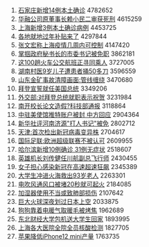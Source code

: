1. [石家庄新增14例本土确诊](http://www.baidu.com/baidu?cl=3&tn=SE_baiduhomet8_jmjb7mjw&rsv_dl=fyb_top&fr=top1000&wd=%CA%AF%BC%D2%D7%AF%D0%C2%D4%F614%C0%FD%B1%BE%CD%C1%C8%B7%D5%EF) 4782652
1. [华融公司原董事长赖小民二审获死刑](http://www.baidu.com/baidu?cl=3&tn=SE_baiduhomet8_jmjb7mjw&rsv_dl=fyb_top&fr=top1000&wd=%BB%AA%C8%DA%B9%AB%CB%BE%D4%AD%B6%AD%CA%C2%B3%A4%C0%B5%D0%A1%C3%F1%B6%FE%C9%F3%BB%F1%CB%C0%D0%CC) 4615259
1. [上海新增3例本土确诊病例](http://www.baidu.com/baidu?cl=3&tn=SE_baiduhomet8_jmjb7mjw&rsv_dl=fyb_top&fr=top1000&wd=%C9%CF%BA%A3%D0%C2%D4%F63%C0%FD%B1%BE%CD%C1%C8%B7%D5%EF%B2%A1%C0%FD) 4453725
1. [各地就地过年补贴来了](http://www.baidu.com/baidu?cl=3&tn=SE_baiduhomet8_jmjb7mjw&rsv_dl=fyb_top&fr=top1000&wd=%B8%F7%B5%D8%BE%CD%B5%D8%B9%FD%C4%EA%B2%B9%CC%F9%C0%B4%C1%CB) 4297844
1. [张文宏称上海疫情几周内可控制](http://www.baidu.com/baidu?cl=3&tn=SE_baiduhomet8_jmjb7mjw&rsv_dl=fyb_top&fr=top1000&wd=%D5%C5%CE%C4%BA%EA%B3%C6%C9%CF%BA%A3%D2%DF%C7%E9%BC%B8%D6%DC%C4%DA%BF%C9%BF%D8%D6%C6) 4147420
1. [掌掴政府秘书长的市委书记被免职](http://www.baidu.com/baidu?cl=3&tn=SE_baiduhomet8_jmjb7mjw&rsv_dl=fyb_top&fr=top1000&wd=%D5%C6%DE%E2%D5%FE%B8%AE%C3%D8%CA%E9%B3%A4%B5%C4%CA%D0%CE%AF%CA%E9%BC%C7%B1%BB%C3%E2%D6%B0) 3862181
1. [这100趟火车公交航班正寻同乘人](http://www.baidu.com/baidu?cl=3&tn=SE_baiduhomet8_jmjb7mjw&rsv_dl=fyb_top&fr=top1000&wd=%D5%E2100%CC%CB%BB%F0%B3%B5%B9%AB%BD%BB%BA%BD%B0%E0%D5%FD%D1%B0%CD%AC%B3%CB%C8%CB) 3727005
1. [湖南村医9岁儿子遭患者捅50多刀](http://www.baidu.com/baidu?cl=3&tn=SE_baiduhomet8_jmjb7mjw&rsv_dl=fyb_top&fr=top1000&wd=%BA%FE%C4%CF%B4%E5%D2%BD9%CB%EA%B6%F9%D7%D3%D4%E2%BB%BC%D5%DF%CD%B150%B6%E0%B5%B6) 3596559
1. [山东金矿事故清障画面:管线缠绕](http://www.baidu.com/baidu?cl=3&tn=SE_baiduhomet8_jmjb7mjw&rsv_dl=fyb_top&fr=top1000&wd=%C9%BD%B6%AB%BD%F0%BF%F3%CA%C2%B9%CA%C7%E5%D5%CF%BB%AD%C3%E6%3A%B9%DC%CF%DF%B2%F8%C8%C6) 3470680
1. [拜登宣誓就任美国总统](http://www.baidu.com/baidu?cl=3&tn=SE_baiduhomet8_jmjb7mjw&rsv_dl=fyb_top&fr=top1000&wd=%B0%DD%B5%C7%D0%FB%CA%C4%BE%CD%C8%CE%C3%C0%B9%FA%D7%DC%CD%B3) 3349206
1. [外交部:对拜登总统就职表示祝贺](http://www.baidu.com/baidu?cl=3&tn=SE_baiduhomet8_jmjb7mjw&rsv_dl=fyb_top&fr=top1000&wd=%CD%E2%BD%BB%B2%BF%3A%B6%D4%B0%DD%B5%C7%D7%DC%CD%B3%BE%CD%D6%B0%B1%ED%CA%BE%D7%A3%BA%D8) 3231984
1. [南开校长论文造假?科技部通报](http://www.baidu.com/baidu?cl=3&tn=SE_baiduhomet8_jmjb7mjw&rsv_dl=fyb_top&fr=top1000&wd=%C4%CF%BF%AA%D0%A3%B3%A4%C2%DB%CE%C4%D4%EC%BC%D9%3F%BF%C6%BC%BC%B2%BF%CD%A8%B1%A8) 3118864
1. [中驻美使馆推特账户被封 中方回应](http://www.baidu.com/baidu?cl=3&tn=SE_baiduhomet8_jmjb7mjw&rsv_dl=fyb_top&fr=top1000&wd=%D6%D0%D7%A4%C3%C0%CA%B9%B9%DD%CD%C6%CC%D8%D5%CB%BB%A7%B1%BB%B7%E2%20%D6%D0%B7%BD%BB%D8%D3%A6) 2904364
1. [新华社评河南济源"打人书记"被免](http://www.baidu.com/baidu?cl=3&tn=SE_baiduhomet8_jmjb7mjw&rsv_dl=fyb_top&fr=top1000&wd=%D0%C2%BB%AA%C9%E7%C6%C0%BA%D3%C4%CF%BC%C3%D4%B4%22%B4%F2%C8%CB%CA%E9%BC%C7%22%B1%BB%C3%E2) 2802712
1. [天津:首次检出新冠病毒变异株](http://www.baidu.com/baidu?cl=3&tn=SE_baiduhomet8_jmjb7mjw&rsv_dl=fyb_top&fr=top1000&wd=%CC%EC%BD%F2%3A%CA%D7%B4%CE%BC%EC%B3%F6%D0%C2%B9%DA%B2%A1%B6%BE%B1%E4%D2%EC%D6%EA) 2704617
1. [国际足联:欧洲超级联赛不被认可](http://www.baidu.com/baidu?cl=3&tn=SE_baiduhomet8_jmjb7mjw&rsv_dl=fyb_top&fr=top1000&wd=%B9%FA%BC%CA%D7%E3%C1%AA%3A%C5%B7%D6%DE%B3%AC%BC%B6%C1%AA%C8%FC%B2%BB%B1%BB%C8%CF%BF%C9) 2609955
1. [哈尔滨新增10例确诊 31例无症状](http://www.baidu.com/baidu?cl=3&tn=SE_baiduhomet8_jmjb7mjw&rsv_dl=fyb_top&fr=top1000&wd=%B9%FE%B6%FB%B1%F5%D0%C2%D4%F610%C0%FD%C8%B7%D5%EF%2031%C0%FD%CE%DE%D6%A2%D7%B4) 2518607
1. [英雄机长刘传健任川航副总飞行师](http://www.baidu.com/baidu?cl=3&tn=SE_baiduhomet8_jmjb7mjw&rsv_dl=fyb_top&fr=top1000&wd=%D3%A2%D0%DB%BB%FA%B3%A4%C1%F5%B4%AB%BD%A1%C8%CE%B4%A8%BA%BD%B8%B1%D7%DC%B7%C9%D0%D0%CA%A6) 2430455
1. [女子担心感染新冠在高速超速狂飙](http://www.baidu.com/baidu?cl=3&tn=SE_baiduhomet8_jmjb7mjw&rsv_dl=fyb_top&fr=top1000&wd=%C5%AE%D7%D3%B5%A3%D0%C4%B8%D0%C8%BE%D0%C2%B9%DA%D4%DA%B8%DF%CB%D9%B3%AC%CB%D9%BF%F1%EC%AD) 2345389
1. [大学生冲进火海救出93岁老人](http://www.baidu.com/baidu?cl=3&tn=SE_baiduhomet8_jmjb7mjw&rsv_dl=fyb_top&fr=top1000&wd=%B4%F3%D1%A7%C9%FA%B3%E5%BD%F8%BB%F0%BA%A3%BE%C8%B3%F693%CB%EA%C0%CF%C8%CB) 2263301
1. [电吹风通风口被堵20秒就可起火](http://www.baidu.com/baidu?cl=3&tn=SE_baiduhomet8_jmjb7mjw&rsv_dl=fyb_top&fr=top1000&wd=%B5%E7%B4%B5%B7%E7%CD%A8%B7%E7%BF%DA%B1%BB%B6%C220%C3%EB%BE%CD%BF%C9%C6%F0%BB%F0) 2184085
1. [加湿器使用不当或致肺部损伤](http://www.baidu.com/baidu?cl=3&tn=SE_baiduhomet8_jmjb7mjw&rsv_dl=fyb_top&fr=top1000&wd=%BC%D3%CA%AA%C6%F7%CA%B9%D3%C3%B2%BB%B5%B1%BB%F2%D6%C2%B7%CE%B2%BF%CB%F0%C9%CB) 2107642
1. [巨大火球深夜划过日本上空](http://www.baidu.com/baidu?cl=3&tn=SE_baiduhomet8_jmjb7mjw&rsv_dl=fyb_top&fr=top1000&wd=%BE%DE%B4%F3%BB%F0%C7%F2%C9%EE%D2%B9%BB%AE%B9%FD%C8%D5%B1%BE%C9%CF%BF%D5) 2033875
1. [狗狗靠着电暖气取暖毛被烤焦](http://www.baidu.com/baidu?cl=3&tn=SE_baiduhomet8_jmjb7mjw&rsv_dl=fyb_top&fr=top1000&wd=%B9%B7%B9%B7%BF%BF%D7%C5%B5%E7%C5%AF%C6%F8%C8%A1%C5%AF%C3%AB%B1%BB%BF%BE%BD%B9) 1962689
1. [东北财经大学包机送大学生回家](http://www.baidu.com/baidu?cl=3&tn=SE_baiduhomet8_jmjb7mjw&rsv_dl=fyb_top&fr=top1000&wd=%B6%AB%B1%B1%B2%C6%BE%AD%B4%F3%D1%A7%B0%FC%BB%FA%CB%CD%B4%F3%D1%A7%C9%FA%BB%D8%BC%D2) 1893995
1. [上海各大医院全院全员核酸检测](http://www.baidu.com/baidu?cl=3&tn=SE_baiduhomet8_jmjb7mjw&rsv_dl=fyb_top&fr=top1000&wd=%C9%CF%BA%A3%B8%F7%B4%F3%D2%BD%D4%BA%C8%AB%D4%BA%C8%AB%D4%B1%BA%CB%CB%E1%BC%EC%B2%E2) 1827705
1. [苹果降低iPhone12 mini产量](http://www.baidu.com/baidu?cl=3&tn=SE_baiduhomet8_jmjb7mjw&rsv_dl=fyb_top&fr=top1000&wd=%C6%BB%B9%FB%BD%B5%B5%CDiPhone12%20mini%B2%FA%C1%BF) 1763735